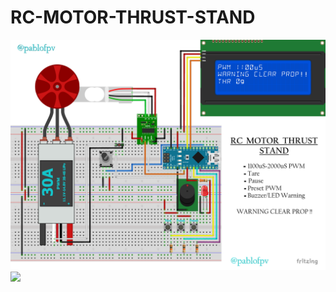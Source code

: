 # RC-MOTOR-THRUST-STAND
 ![](/Images/RC_MOTOR_THRUST_STAND_4829x3529.png) 
 ![](Images/RC_MOTOR_THRUST_STAND_PHOTO_2405x2250.png)
